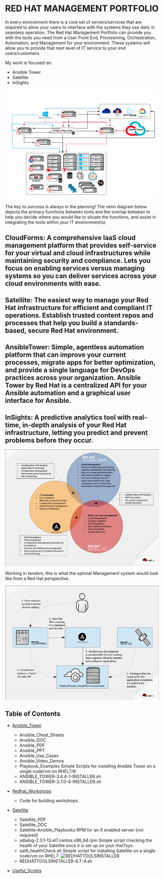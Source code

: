 # RED HAT MANAGEMENT PORTFOLIO
In every environment there is a core set of servers/services that are required to allow your users to interface with the systems they use daily in seamless operation. The Red Hat Management Portfolio can provide you with the tools you need from a User Front End, Provisioning, Orchestration, Automation, and Management for your environment. These systems will allow you to provide that next level of IT service to your end users/customers. 

My work is focused on: 
* Ansible Tower
* Satellite
* InSights

![Red_Hat_Management](./Red_Hat_Management.png)

The key to success is always in the planning! The venn diagram below depicts the primary functions between tools and the overlap between to help you decide where you would like to situate the functions, and assist in integrating the tools within your IT environment(s) 
## CloudForms: A comprehensive IaaS cloud management platform that provides self-service for your virtual and cloud infrastructures while maintaining security and compliance. Lets you focus on enabling services versus managing systems so you can deliver services across your cloud environments with ease.

## Satellite: The easiest way to manage your Red Hat infrastructure for efficient and compliant IT operations. Establish trusted content repos and processes that help you build a standards-based, secure Red Hat environment. 

## AnsibleTower: Simple, agentless automation platform that can improve your current processes, migrate apps for better optimization, and provide a single language for DevOps practices across your organization. Ansible Tower by Red Hat is a centralized API for your Ansible automation and a graphical user interface for Ansible.

## InSights: A predictive analytics tool with real-time, in-depth analysis of your Red Hat infrastructure, letting you predict and prevent problems before they occur.

![Portfolio_Overlap](./RedHat_Management_Portfolio.png)

Working in tandem, this is what the optimal Management system would look like from a Red Hat perspective.

![E2E_Management_Portfolio](./E2E_RedHat_Management_Portfolio.png)

## Table of Contents
* [Ansible_Tower](#Ansible_Tower)
  * Ansible_Cheat_Sheets
  * Ansible_DOC
  * Ansible_PDF
  * Ansible_PPT
  * Ansible_Use_Cases
  * Ansible_Video_Demos
  * Playbook_Examples
  Simple Scripts for installing Ansible Tower on a single node/vm on RHEL7/8:
  * ANSIBLE_TOWER-3.6.4-1-INSTALLER.sh
  * ANSIBLE_TOWER-3.7.0-4-INSTALLER.sh
  
* [Redhat_Workshops](#Redhat_Workshops)
  * Code for building workshops.

* [Satellite](#Satellite)
  * Satellite_PDF
  * Satellite_DOC
  * Satellite-Ansible_Playbooks
  RPM for an X enabled server (not required) 
  * xdialog-2.3.1-13.el7.centos.x86_64.rpm
  Simple script checking the health of your Satellite once it is set up on your rhel7sys:
  * sat6_healthCheck.sh
  Simple script for installing Satellite on a single node/vm on RHEL7:
![REDHATTOOLSINSTALLER](./PNG/REDHATTOOLSINSTALLER-6.7.png)
  * REDHATTOOLSINSTALLER-6.7-4.sh
  
* [Useful_Scripts](#Useful_Scripts)
